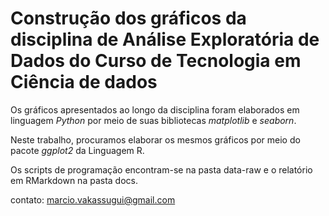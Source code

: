 # Construção dos gráficos da disciplina de **Análise Exploratória** de Dados do **Curso de Tecnologia em Ciência de dados**

Os gráficos apresentados ao longo da disciplina foram elaborados em linguagem *Python* por meio de suas bibliotecas *matplotlib* e *seaborn*.

Neste trabalho, procuramos elaborar os mesmos gráficos por meio do pacote *ggplot2* da Linguagem R.

Os scripts de programação encontram-se na pasta data-raw e o relatório em RMarkdown na pasta docs.

contato: marcio.vakassugui@gmail.com

